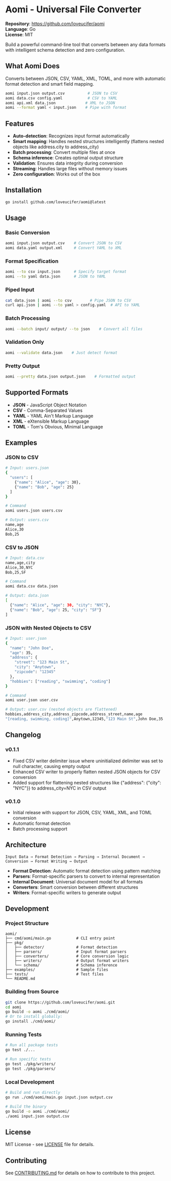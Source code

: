 # Aomi - Universal File Converter

**Repository**: https://github.com/loveucifer/aomi  
**Language**: Go  
**License**: MIT

Build a powerful command-line tool that converts between any data formats with intelligent schema detection and zero configuration.

## What Aomi Does

Converts between JSON, CSV, YAML, XML, TOML, and more with automatic format detection and smart field mapping.

```bash
aomi input.json output.csv          # JSON to CSV
aomi data.csv config.yaml           # CSV to YAML  
aomi api.xml data.json             # XML to JSON
aomi --format yaml < input.json    # Pipe with format
```

## Features

- **Auto-detection**: Recognizes input format automatically
- **Smart mapping**: Handles nested structures intelligently (flattens nested objects like address.city to address_city)
- **Batch processing**: Convert multiple files at once
- **Schema inference**: Creates optimal output structure
- **Validation**: Ensures data integrity during conversion
- **Streaming**: Handles large files without memory issues
- **Zero configuration**: Works out of the box

## Installation

```bash
go install github.com/loveucifer/aomi@latest
```

## Usage

### Basic Conversion
```bash
aomi input.json output.csv    # Convert JSON to CSV
aomi data.yaml output.xml     # Convert YAML to XML
```

### Format Specification
```bash
aomi --to csv input.json      # Specify target format
aomi --to yaml data.json      # JSON to YAML
```

### Piped Input
```bash
cat data.json | aomi --to csv        # Pipe JSON to CSV
curl api.json | aomi --to yaml > config.yaml  # API to YAML
```

### Batch Processing
```bash
aomi --batch input/ output/ --to json    # Convert all files
```

### Validation Only
```bash
aomi --validate data.json    # Just detect format
```

### Pretty Output
```bash
aomi --pretty data.json output.json    # Formatted output
```

## Supported Formats

- **JSON** - JavaScript Object Notation
- **CSV** - Comma-Separated Values  
- **YAML** - YAML Ain't Markup Language
- **XML** - eXtensible Markup Language
- **TOML** - Tom's Obvious, Minimal Language

## Examples

### JSON to CSV
```bash
# Input: users.json
{
  "users": [
    {"name": "Alice", "age": 30},
    {"name": "Bob", "age": 25}
  ]
}

# Command
aomi users.json users.csv

# Output: users.csv
name,age
Alice,30
Bob,25
```

### CSV to JSON
```bash
# Input: data.csv
name,age,city
Alice,30,NYC
Bob,25,SF

# Command
aomi data.csv data.json

# Output: data.json
[
  {"name": "Alice", "age": 30, "city": "NYC"},
  {"name": "Bob", "age": 25, "city": "SF"}
]
```

### JSON with Nested Objects to CSV
```bash
# Input: user.json
{
  "name": "John Doe",
  "age": 35,
  "address": {
    "street": "123 Main St",
    "city": "Anytown", 
    "zipcode": "12345"
  },
  "hobbies": ["reading", "swimming", "coding"]
}

# Command
aomi user.json user.csv

# Output: user.csv (nested objects are flattened)
hobbies,address_city,address_zipcode,address_street,name,age
"[reading, swimming, coding]",Anytown,12345,"123 Main St",John Doe,35
```

## Changelog

### v0.1.1
- Fixed CSV writer delimiter issue where uninitialized delimiter was set to null character, causing empty output
- Enhanced CSV writer to properly flatten nested JSON objects for CSV conversion
- Added support for flattening nested structures like {"address": {"city": "NYC"}} to address_city=NYC in CSV output

### v0.1.0
- Initial release with support for JSON, CSV, YAML, XML, and TOML conversion
- Automatic format detection
- Batch processing support

## Architecture

```
Input Data → Format Detection → Parsing → Internal Document → Conversion → Format Writing → Output
```

- **Format Detection**: Automatic format detection using pattern matching
- **Parsers**: Format-specific parsers to convert to internal representation
- **Internal Document**: Universal document model for all formats
- **Converters**: Smart conversion between different structures
- **Writers**: Format-specific writers to generate output

## Development

### Project Structure

```
aomi/
├── cmd/aomi/main.go           # CLI entry point
├── pkg/
│   ├── detector/              # Format detection
│   ├── parsers/               # Input format parsers
│   ├── converters/            # Core conversion logic
│   ├── writers/               # Output format writers
│   └── schema/                # Schema inference
├── examples/                  # Sample files
├── tests/                     # Test files
└── README.md
```

### Building from Source

```bash
git clone https://github.com/loveucifer/aomi.git
cd aomi
go build -o aomi ./cmd/aomi/
# Or to install globally:
go install ./cmd/aomi/
```

### Running Tests

```bash
# Run all package tests
go test ./...

# Run specific tests
go test ./pkg/writers/
go test ./pkg/parsers/
```

### Local Development

```bash
# Build and run directly
go run ./cmd/aomi/main.go input.json output.csv

# Build the binary
go build -o aomi ./cmd/aomi/
./aomi input.json output.csv
```

## License

MIT License - see [LICENSE](LICENSE) file for details.

## Contributing

See [CONTRIBUTING.md](CONTRIBUTING.md) for details on how to contribute to this project.